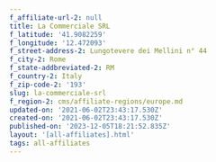 ```yaml
---
f_affiliate-url-2: null
title: La Commerciale SRL
f_latitude: '41.9082259'
f_longitude: '12.472093'
f_street-address-2: Lungotevere dei Mellini n° 44­
f_city-2: Rome­
f_state-addbreviated-2: RM­
f_country-2: Italy
f_zip-code-2: '193'
slug: la-commerciale-srl
f_region-2: cms/affiliate-regions/europe.md
updated-on: '2021-06-02T23:43:17.530Z'
created-on: '2021-06-02T23:43:17.530Z'
published-on: '2023-12-05T18:21:52.835Z'
layout: '[all-affiliates].html'
tags: all-affiliates
---
```



